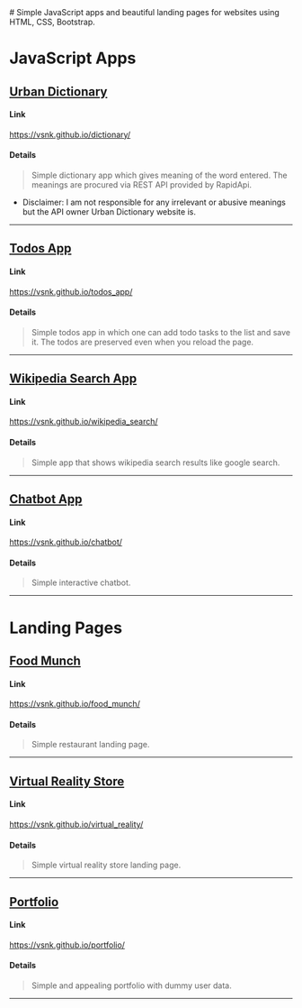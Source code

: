 <div style="margin: auto;max-width: 900px;">
# Simple JavaScript apps and beautiful landing pages for websites using HTML, CSS, Bootstrap.
  
  
# JavaScript Apps

## [Urban Dictionary](https://vsnk.github.io/dictionary/)

#### Link
https://vsnk.github.io/dictionary/
#### Details
> Simple dictionary app which gives meaning of the word entered.
The meanings are procured via REST API provided by RapidApi. 
* Disclaimer: I am not responsible for any irrelevant or abusive meanings
but the API owner Urban Dictionary website is.
---


## [Todos App](https://vsnk.github.io/todos_app/)

#### Link
https://vsnk.github.io/todos_app/
#### Details
> Simple todos app in which one can add todo tasks to the list and save it. 
The todos are preserved even when you reload the page.
---

## [Wikipedia Search App](https://vsnk.github.io/wikipedia_search/)

#### Link
https://vsnk.github.io/wikipedia_search/
#### Details
> Simple app that shows wikipedia search results like google search.
---

## [Chatbot App](https://vsnk.github.io/chatbot/)

#### Link
https://vsnk.github.io/chatbot/
#### Details
> Simple interactive chatbot.
---

# Landing Pages
  
## [Food Munch](https://vsnk.github.io/food_munch/)

#### Link
https://vsnk.github.io/food_munch/
#### Details
> Simple restaurant landing page.
---

## [Virtual Reality Store](https://vsnk.github.io/virtual_reality/)

#### Link
https://vsnk.github.io/virtual_reality/
#### Details
> Simple virtual reality store landing page.
---

## [Portfolio](https://vsnk.github.io/portfolio/)

#### Link
https://vsnk.github.io/portfolio/
#### Details
> Simple and appealing portfolio with dummy user data.
---
</div>
